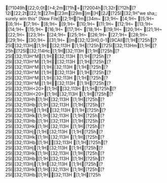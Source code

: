 [?1049h[22;0;0t[>4;2m[?1h=[?2004h[1;32r[?12h[?12l[22;2t[22;1t[27m[23m[29m[m[H[2J[?25l[32;1H"we sha;; surely win this" [New File][2;1H[1m[34m~                                                                                                                                           [3;1H~                                                                                                                                           [4;1H~                                                                                                                                           [5;1H~                                                                                                                                           [6;1H~                                                                                                                                           [7;1H~                                                                                                                                           [8;1H~                                                                                                                                           [9;1H~                                                                                                                                           [10;1H~                                                                                                                                           [11;1H~                                                                                                                                           [12;1H~                                                                                                                                           [13;1H~                                                                                                                                           [14;1H~                                                                                                                                           [15;1H~                                                                                                                                           [16;1H~                                                                                                                                           [17;1H~                                                                                                                                           [18;1H~                                                                                                                                           [19;1H~                                                                                                                                           [20;1H~                                                                                                                                           [21;1H~                                                                                                                                           [22;1H~                                                                                                                                           [23;1H~                                                                                                                                           [24;1H~                                                                                                                                           [25;1H~                                                                                                                                           [26;1H~                                                                                                                                           [27;1H~                                                                                                                                           [28;1H~                                                                                                                                           [29;1H~                                                                                                                                           [30;1H~                                                                                                                                           [31;1H~                                                                                                                                           [m[32;123H0,0-1[9CAll[1;1H[?25h[?25l[32;113Hj[1;1H[32;113H [1;1H[?25h[?25l[32;113Hm[1;1H[?25h[?25l[32;114Hc[1;1H[32;113H  [1;1H[?25h[?25l[32;113H^M[1;1H[32;113H  [1;1H[?25h[?25l[32;113H^M[1;1H[32;113H  [1;1H[?25h[?25l[32;113H^M[1;1H[32;113H  [1;1H[?25h[?25l[32;113H^M[1;1H[32;113H  [1;1H[?25h[?25l[32;113H^M[1;1H[32;113H  [1;1H[?25h[?25l[32;113H^M[1;1H[32;113H  [1;1H[?25h[?25l[32;113H<20>[1;1H[32;113H    [1;1H[?25h[?25l[32;113H<20>[1;1H[32;113H    [1;1H[?25h[?25l[32;113Hh[1;1H[32;113H [1;1H[?25h[?25l[32;113Hb[1;1H[32;113H [1;1H[?25h[?25l[32;113Hj[1;1H[32;113H [1;1H[?25h[?25l[32;113Hk[1;1H[32;113H [1;1H[?25h[?25l[32;113Hb[1;1H[32;113H [1;1H[?25h[?25l[32;113Hk[1;1H[32;113H [1;1H[?25h[?25l[32;113Hj[1;1H[32;113H [1;1H[?25h[?25l[32;113Hk[1;1H[32;113H [1;1H[?25h[?25l[32;113Hb[1;1H[32;113H [1;1H[?25h[?25l[32;113Hj[1;1H[32;113H [1;1H[?25h[?25l[32;113Hk[1;1H[32;113H [1;1H[?25h[?25l[32;113Hb[1;1H[32;113H [1;1H[?25h[?25l[32;113Hj[1;1H[32;113H [1;1H[?25h[?25l[32;113Hk[1;1H[32;113H [1;1H[?25h[?25l[32;113Hb[1;1H[32;113H [1;1H[?25h